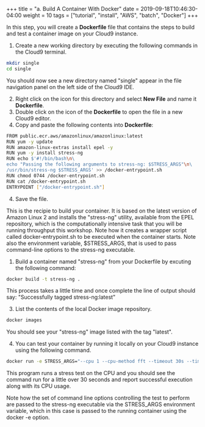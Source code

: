 +++
title = "a. Build A Container With Docker"
date = 2019-09-18T10:46:30-04:00
weight = 10
tags = ["tutorial", "install", "AWS", "batch", "Docker"]
+++

In this step, you will create a **Dockerfile** file that contains the steps to build and test a container image on your Cloud9 instance. 

1. Create a new working directory by executing the following commands in the Cloud9 terminal.
```bash
mkdir single
cd single
```
You should now see a new directory named "single" appear in the file navigation panel on the left side of the Cloud9 IDE.

2. Right click on the icon for this directory and select **New File** and name it **Dockerfile**. 
3. Double click on the icon of the **Dockerfile** to open the file in a new Cloud9 editor. 
4. Copy and paste the following contents into **Dockerfile**:

```bash
FROM public.ecr.aws/amazonlinux/amazonlinux:latest
RUN yum -y update
RUN amazon-linux-extras install epel -y
RUN yum -y install stress-ng
RUN echo $'#!/bin/bash\n\
echo "Passing the following arguments to stress-ng: $STRESS_ARGS"\n\
/usr/bin/stress-ng $STRESS_ARGS' >> /docker-entrypoint.sh 
RUN chmod 0744 /docker-entrypoint.sh
RUN cat /docker-entrypoint.sh
ENTRYPOINT ["/docker-entrypoint.sh"]
```

4. Save the file.
   
This is the recipie to build your container. It is based on the latest version of Amazon Linux 2 and installs the "stress-ng" utility, available from the EPEL repository, which is the computationally intensive task that you will be running throughput this workshop. Note how it creates a wrapper script called docker-entrypoint.sh to be executed when the container starts. Note also the environment variable, $STRESS_ARGS, that is used to pass command-line options to the stress-ng executable.

1. Build a container named "stress-ng" from your Dockerfile by excuting the following command:

```bash
docker build -t stress-ng .
```

This process takes a little time and once complete the line of output should say: "Successfully tagged stress-ng:latest"

3. List the contents of the local Docker image repository.

```bash
docker images
```
You should see your "stress-ng" image listed with the tag "latest".

4. You can test your container by running it locally on your Cloud9 instance using the following command.

```bash
docker run -e STRESS_ARGS="--cpu 1 --cpu-method fft --timeout 30s --times" -i stress-ng
```
This program runs a stress test on the CPU and you should see the command run for a little over 30 seconds and report successful execution along with its CPU usage. 

Note how the set of command line options controlling the test to perform are passed to the stress-ng executable via the STRESS_ARGS environment variable, which in this case is passed to the running container using the docker -e option.
